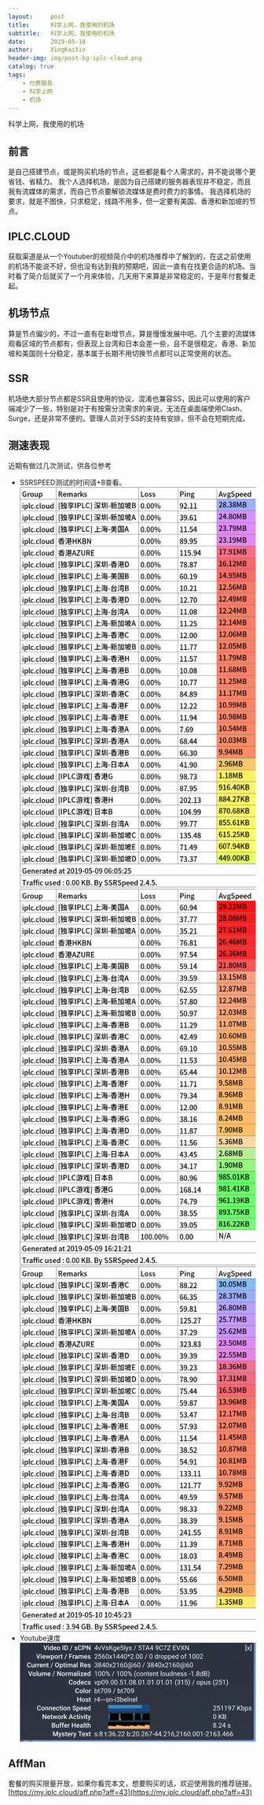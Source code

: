 ```yaml
---
layout:     post
title:      科学上网，我使用的机场
subtitle:   科学上网，我使用的机场
date:       2019-05-10
author:     XingKaiXin
header-img: img/post-bg-iplc-cloud.png
catalog: true
tags:
    - 付费服务
    - 科学上网
    - 机场
---
```


科学上网，我使用的机场

## 前言
是自己搭建节点，或是购买机场的节点，这些都是看个人需求的，并不能说哪个更省钱、省精力。
我个人选择机场，是因为自己搭建的服务器表现并不稳定，而且我有流媒体的需求，而自己节点要解锁流媒体是费时费力的事情。
我选择机场的要求，就是不图快，只求稳定，线路不用多，但一定要有美国、香港和新加坡的节点。

## IPLC.CLOUD
获取渠道是从一个Youtuber的视频简介中的机场推荐中了解到的，在这之前使用的机场不能说不好，但也没有达到我的预期吧，因此一直有在找更合适的机场。当时看了简介后就买了一个月来体验，几天用下来算是非常稳定的，于是年付套餐走起。

## 机场节点
算是节点偏少的，不过一直有在新增节点，算是慢慢发展中吧。几个主要的流媒体观看区域的节点都有，但表现上台湾和日本会差一些，且不是很稳定。香港、新加坡和美国则十分稳定，基本属于长期不用切换节点都可以正常使用的状态。

## SSR
机场绝大部分节点都是SSR且使用的协议、混淆也兼容SS，因此可以使用的客户端减少了一些，特别是对于有按需分流需求的来说，无法在桌面端使用Clash、Surge，还是非常不便的。管理人员对于SS的支持有安排，但不会在短期完成。

## 测速表现
近期有做过几次测试，供各位参考
- SSRSPEED测试的时间请+8查看。
![](https://raw.githubusercontent.com/xingkaixin/blog-img/master/img/2019-05-09-06-05-25.png)
![](https://raw.githubusercontent.com/xingkaixin/blog-img/master/img/2019-05-09-16-21-21.156196981cf943f693ab0e12b7b6c3de.png)
![](https://raw.githubusercontent.com/xingkaixin/blog-img/master/img/2019-05-10-10-45-23.569d53dc934a47baab5adaf79fb8fa67.png)
- Youtube速度
![](https://raw.githubusercontent.com/xingkaixin/blog-img/master/img/CleanShot%202019-05-11%20at%2000.40.25%402x.b67581d8d8314c3abf7d915e5c08cefb.png)
## AffMan
套餐的购买限量开放，如果你看完本文，想要购买的话，欢迎使用我的推荐链接。
[https://my.iplc.cloud/aff.php?aff=43](https://my.iplc.cloud/aff.php?aff=43)

